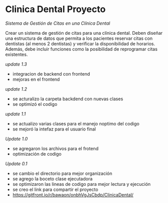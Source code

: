 # Clinica Dental Proyecto

*Sistema de Gestión de Citas en una Clínica Dental*

Crear un sistema de gestión de citas para una clínica dental. Deben diseñar una
estructura de datos que permita a los pacientes reservar citas con dentistas (al
menos 2 dentistas) y verificar la disponibilidad de horarios. Además, debe incluir
funciones como la posibilidad de reprogramar citas existentes.

*update 1.3*

- integracion de backend con frontend
- mejoras en el frontend 

*update 1.2*

- se acturalizo la carpeta backdend con nuevas clases
- se optimizó el codigo

*update 1.1*

- se actualizo varias clases para el manejo noptimo del codigo
- se mejoró la intefaz para el usuario final

*Update 1.0*

- se agregaron los archivos para el frotend
- optimización de codigo

*Update 0.1*

- se cambio el directorio para mejor organización
- se agrego la boceto clase ejecutadora
- se optimizaron las lineas de codigo para mejor lectura y ejecución
- se creo el link para compartir el proyecto
- https://gitfront.io/r/bawaon/onbhVgJsCbdp/ClinicaDental/
